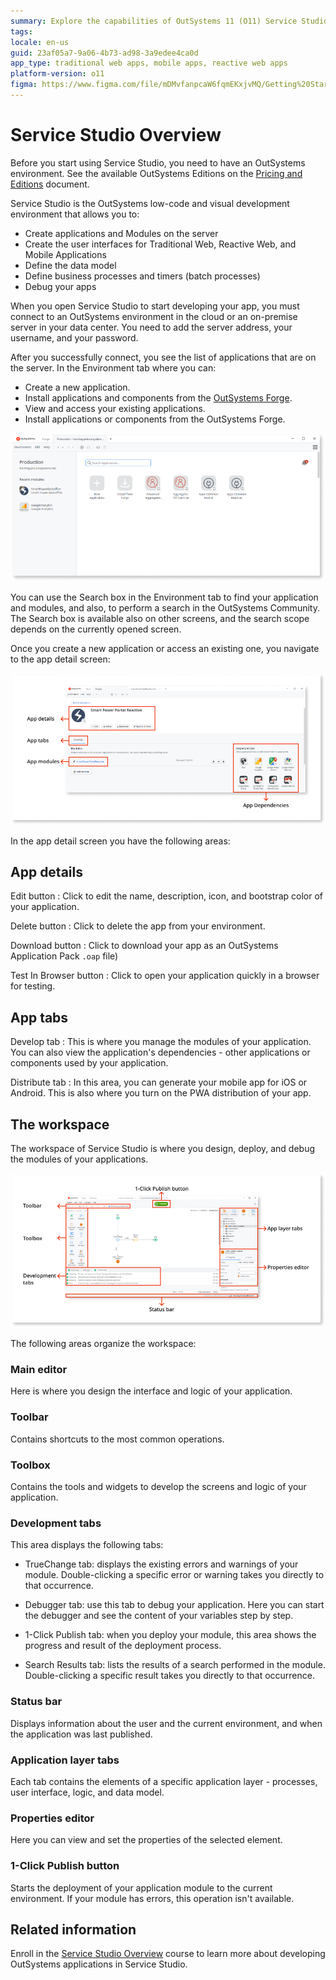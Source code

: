 ```yaml
---
summary: Explore the capabilities of OutSystems 11 (O11) Service Studio, a low-code visual development environment for creating and managing applications.
tags:
locale: en-us
guid: 23af05a7-9a06-4b73-ad98-3a9edee4ca0d
app_type: traditional web apps, mobile apps, reactive web apps
platform-version: o11
figma: https://www.figma.com/file/mDMvfanpcaW6fqmEKxjvMQ/Getting%20Started?node-id=64:0
---
```


# Service Studio Overview

<div class="info" markdown="1">

Before you start using Service Studio, you need to have an OutSystems environment. See the available OutSystems Editions on the [Pricing and Editions](https://www.outsystems.com/pricing-and-editions/) document. 

</div>

Service Studio is the OutSystems low-code and visual development environment that allows you to:

* Create applications and Modules on the server
* Create the user interfaces for Traditional Web, Reactive Web, and Mobile Applications
* Define the data model
* Define business processes and timers (batch processes)
* Debug your apps

When you open Service Studio to start developing your app, you must connect to an OutSystems environment in the cloud or an on-premise server in your data center. You need to add the server address, your username, and your password.

After you successfully connect, you see the list of applications that are on the server. In the Environment tab where you can:

* Create a new application.
* Install applications and components from the [OutSystems Forge](https://www.outsystems.com/forge/).
* View and access your existing applications.
* Install applications or components from the OutSystems Forge.


![Screenshot of the Service Studio development environment showing the list of applications and the Environment tab.](images/service-studio-development-environment.png "Service Studio Development Environment")

You can use the Search box in the Environment tab to find your application and modules, and also, to perform a search in the OutSystems Community. The Search box is available also on other screens, and the search scope depends on the currently opened screen.

Once you create a new application or access an existing one, you navigate to the app detail screen:

![Screenshot of the Service Studio app detail screen with areas for app details, app tabs, and buttons for editing, deleting, downloading, and testing the application.](images/service-studio-app-details.png "Service Studio Application Details")

In the app detail screen you have the following areas:

## App details

Edit button
:   Click to edit the name, description, icon, and bootstrap color of your application.

Delete button
:   Click to delete the app from your environment.

Download button
:   Click to download your app as an OutSystems Application Pack `.oap` file)

Test In Browser button
:   Click to open your application quickly in a browser for testing.

## App tabs

Develop tab
:   This is where you manage the modules of your application. You can also view the application's dependencies - other applications or components used by your application.

Distribute tab
:   In this area, you can generate your mobile app for iOS or Android. This is also where you turn on the PWA distribution of your app.

## The workspace

The workspace of Service Studio is where you design, deploy, and debug the modules of your applications.

![Screenshot of the Service Studio workspace detailing the main editor, toolbar, toolbox, development tabs, status bar, application layer tabs, properties editor, and the 1-Click Publish button.](images/service-studio-workspace-details.png "Service Studio Workspace")

The following areas organize the workspace:

### Main editor

Here is where you design the interface and logic of your application.

### Toolbar

Contains shortcuts to the most common operations.

### Toolbox

Contains the tools and widgets to develop the screens and logic of your application.

### Development tabs

This area displays the following tabs:
    
* TrueChange tab: displays the existing errors and warnings of your module. Double-clicking a specific error or warning takes you directly to that occurrence.

* Debugger tab: use this tab to debug your application. Here you can start the debugger and see the content of your variables step by step.

* 1-Click Publish tab: when you deploy your module, this area shows the progress and result of the deployment process.

* Search Results tab: lists the results of a search performed in the module. Double-clicking a specific result takes you directly to that occurrence.

### Status bar

Displays information about the user and the current environment, and when the application was last published.

### Application layer tabs

Each tab contains the elements of a specific application layer - processes, user interface, logic, and data model.

### Properties editor

Here you can view and set the properties of the selected element.

### 1-Click Publish button

Starts the deployment of your application module to the current environment. If your module has errors, this operation isn't available.

## Related information

Enroll in the [Service Studio Overview](https://www.outsystems.com/learn/courses/174/service-studio-overview/) course to learn more about developing OutSystems applications in Service Studio.
